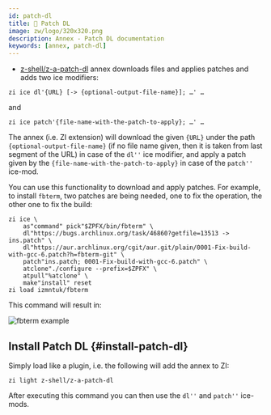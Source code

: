 ```yaml
---
id: patch-dl
title: 💠 Patch DL
image: zw/logo/320x320.png
description: Annex - Patch DL documentation
keywords: [annex, patch-dl]
---
```


- [z-shell/z-a-patch-dl](https://github.com/z-shell/z-a-patch-dl) annex downloads files and applies patches and adds two
  ice modifiers:

```shell
zi ice dl'{URL} [-> {optional-output-file-name}]; …' …
```

and

```shell
zi ice patch'{file-name-with-the-patch-to-apply}; …' …
```

The annex (i.e. ZI extension) will download the given `{URL}` under the path `{optional-output-file-name}` (if no file
name given, then it is taken from last segment of the URL) in case of the `dl''` ice modifier, and apply a patch given
by the `{file-name-with-the-patch-to-apply}` in case of the `patch''` ice-mod.

You can use this functionality to download and apply patches. For example, to install `fbterm`, two patches are being
needed, one to fix the operation, the other one to fix the build:

```shell
zi ice \
    as"command" pick"$ZPFX/bin/fbterm" \
    dl"https://bugs.archlinux.org/task/46860?getfile=13513 -> ins.patch" \
    dl"https://aur.archlinux.org/cgit/aur.git/plain/0001-Fix-build-with-gcc-6.patch?h=fbterm-git" \
    patch"ins.patch; 0001-Fix-build-with-gcc-6.patch" \
    atclone"./configure --prefix=$ZPFX" \
    atpull"%atclone" \
    make"install" reset
zi load izmntuk/fbterm
```

This command will result in:

![fbterm example](https://raw.githubusercontent.com/z-shell/z-a-patch-dl/main/images/fbterm-ex.png)

## Install Patch DL {#install-patch-dl}

Simply load like a plugin, i.e. the following will add the annex to ZI:

```shell
zi light z-shell/z-a-patch-dl
```

After executing this command you can then use the `dl''` and `patch''` ice-mods.
